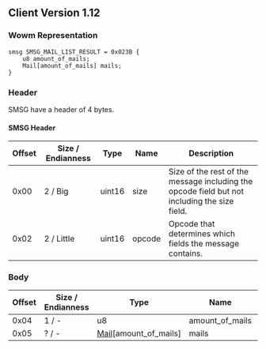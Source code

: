 ## Client Version 1.12

### Wowm Representation
```rust,ignore
smsg SMSG_MAIL_LIST_RESULT = 0x023B {
    u8 amount_of_mails;
    Mail[amount_of_mails] mails;
}
```
### Header
SMSG have a header of 4 bytes.

#### SMSG Header
| Offset | Size / Endianness | Type   | Name   | Description |
| ------ | ----------------- | ------ | ------ | ----------- |
| 0x00   | 2 / Big           | uint16 | size   | Size of the rest of the message including the opcode field but not including the size field.|
| 0x02   | 2 / Little        | uint16 | opcode | Opcode that determines which fields the message contains.|
### Body
| Offset | Size / Endianness | Type | Name | Description |
| ------ | ----------------- | ---- | ---- | ----------- |
| 0x04 | 1 / - | u8 | amount_of_mails |  |
| 0x05 | ? / - | [Mail](mail.md)[amount_of_mails] | mails |  |
